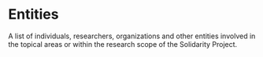 # Entities

A list of individuals, researchers, organizations and other entities involved in the topical areas or within the research scope of the Solidarity Project.


